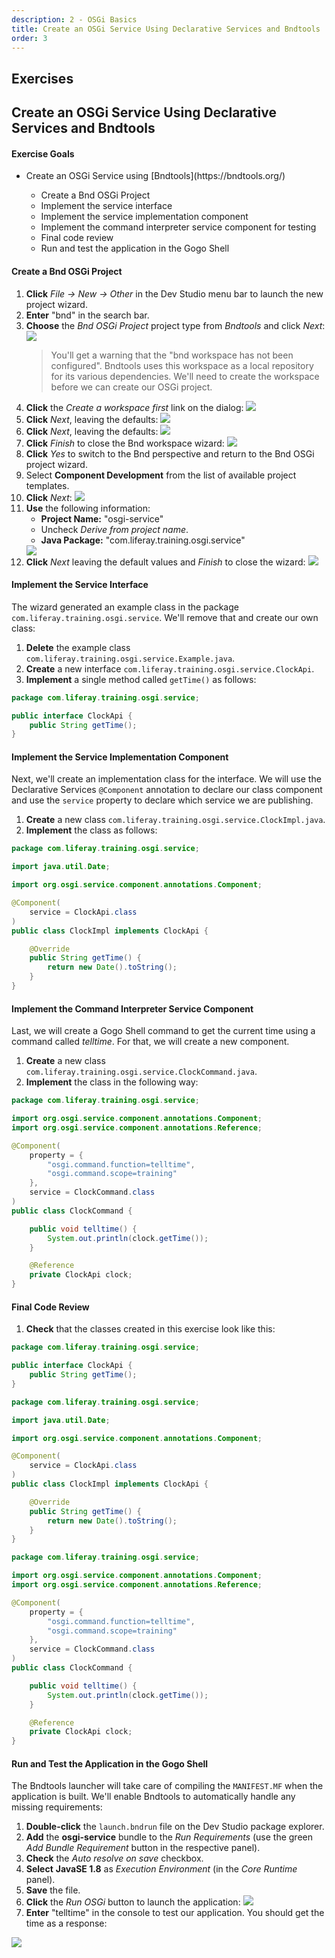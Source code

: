 ```yaml
---
description: 2 - OSGi Basics
title: Create an OSGi Service Using Declarative Services and Bndtools
order: 3
---
```


<h2 class="exercise">Exercises</h2>

## Create an OSGi Service Using Declarative Services and Bndtools

<div class="ahead">
<h4>Exercise Goals</h4>
	<ul>
	<li>Create an OSGi Service using [Bndtools](https://bndtools.org/)</li>
		<ul>
			<li>Create a Bnd OSGi Project</li>
			<li>Implement the service interface</li>
			<li>Implement the service implementation component</li>
			<li>Implement the command interpreter service component for testing</li>
			<li>Final code review</li>
			<li>Run and test the application in the Gogo Shell</li>
		</ul>
	</ul>
</div>

#### Create a Bnd OSGi Project

1. **Click** *File → New → Other* in the Dev Studio menu bar to launch the new project wizard.
1. **Enter** "bnd" in the search bar.
1. **Choose** the *Bnd OSGi Project* project type from *Bndtools* and click *Next*:
	<img src="../images/create-a-new-bnd-osgi-project.png" style="max-height: 30%;"/>
	> You'll get a warning that the "bnd workspace has not been configured". Bndtools uses this workspace as a local repository for its various dependencies. We'll need to create the workspace before we can create our OSGi project.
1. **Click** the *Create a workspace first* link on the dialog:
	<img src="../images/create-bnd-workspace-first.png" style="max-height: 30%;"/>
1. **Click** *Next*, leaving the defaults:
	<img src="../images/setup-bnd-workspace.png" style="max-height:30%;"/>
1. **Click** *Next*, leaving the defaults:
	<img src="../images/select-bnd-workspace-template.png" style="max-height:30%;"/>
1. **Click** *Finish* to close the Bnd workspace wizard:
	<img src="../images/preview-changes.png" style="max-height:30%;"/>
1. **Click** *Yes* to switch to the Bnd perspective and return to the Bnd OSGi project wizard.
1. Select __Component Development__ from the list of available project templates.
1. **Click** *Next*:
	<img src="../images/select-osgi-template.png" style="max-height:30%;"/>
1. **Use** the following information:
	* __Project Name:__ "osgi-service"
	* Uncheck *Derive from project name*.
	* __Java Package:__ "com.liferay.training.osgi.service"
	<img src="../images/bnd-project-name.png" style="max-height:32%;"/>
1. **Click** *Next*	leaving the default values and *Finish* to close the wizard:
	<img src="../images/java-settings.png" style="max-height:30%;"/>

#### Implement the Service Interface

The wizard generated an example class in the package `com.liferay.training.osgi.service`. We'll remove that and create our own class:

1. **Delete** the example class `com.liferay.training.osgi.service.Example.java`.
1. **Create** a new interface `com.liferay.training.osgi.service.ClockApi`.
1. **Implement** a single method called `getTime()` as follows:

```java
package com.liferay.training.osgi.service;

public interface ClockApi {
	public String getTime();
}
```

#### Implement the Service Implementation Component

Next, we'll create an implementation class for the interface. We will use the Declarative Services `@Component` annotation to declare our class component and use the `service` property to declare which service we are publishing.

1. **Create** a new class `com.liferay.training.osgi.service.ClockImpl.java`.
1. **Implement** the class as follows:

```java
package com.liferay.training.osgi.service;

import java.util.Date;

import org.osgi.service.component.annotations.Component;

@Component(
	service = ClockApi.class
)
public class ClockImpl implements ClockApi {

	@Override
	public String getTime() {
		return new Date().toString();
	}
}
```

#### Implement the Command Interpreter Service Component

Last, we will create a Gogo Shell command to get the current time using a command called *telltime*. For that, we will create a new component.

1. **Create** a new class `com.liferay.training.osgi.service.ClockCommand.java`.
1. **Implement** the class in the following way:

```java
package com.liferay.training.osgi.service;

import org.osgi.service.component.annotations.Component;
import org.osgi.service.component.annotations.Reference;

@Component(
	property = {
		"osgi.command.function=telltime",
		"osgi.command.scope=training"
	},
	service = ClockCommand.class
)
public class ClockCommand {

	public void telltime() {
		System.out.println(clock.getTime());
	}

	@Reference
	private ClockApi clock;
}
```

#### Final Code Review

1. **Check** that the classes created in this exercise look like this:

```java
package com.liferay.training.osgi.service;

public interface ClockApi {
	public String getTime();
}
```

```java
package com.liferay.training.osgi.service;

import java.util.Date;

import org.osgi.service.component.annotations.Component;

@Component(
	service = ClockApi.class
)
public class ClockImpl implements ClockApi {

	@Override
	public String getTime() {
		return new Date().toString();
	}
}
```

```java
package com.liferay.training.osgi.service;

import org.osgi.service.component.annotations.Component;
import org.osgi.service.component.annotations.Reference;

@Component(
	property = {
		"osgi.command.function=telltime",
		"osgi.command.scope=training"
	},
	service = ClockCommand.class
)
public class ClockCommand {

	public void telltime() {
		System.out.println(clock.getTime());
	}

	@Reference
	private ClockApi clock;
}
```

#### Run and Test the Application in the Gogo Shell

The Bndtools launcher will take care of compiling the `MANIFEST.MF` when the application is built. We'll enable Bndtools to automatically handle any missing requirements:

1. **Double-click** the `launch.bndrun` file on the Dev Studio package explorer.
1. **Add** the __osgi-service__ bundle to the *Run Requirements* (use the green *Add Bundle Requirement* button in the respective panel).
1. **Check** the *Auto resolve on save* checkbox.
1. **Select** __JavaSE 1.8__ as *Execution Environment* (in the *Core Runtime* panel).
1. **Save** the file.
1. **Click** the *Run OSGi* button to launch the application:
	<img src="../images/auto-resolve-requirements.png" style="max-height:35%"/>
1. **Enter** "telltime" in the console to test our application. You should get the time as a response:
	
<img src="../images/telltime.png" style="max-height:35%"/>
